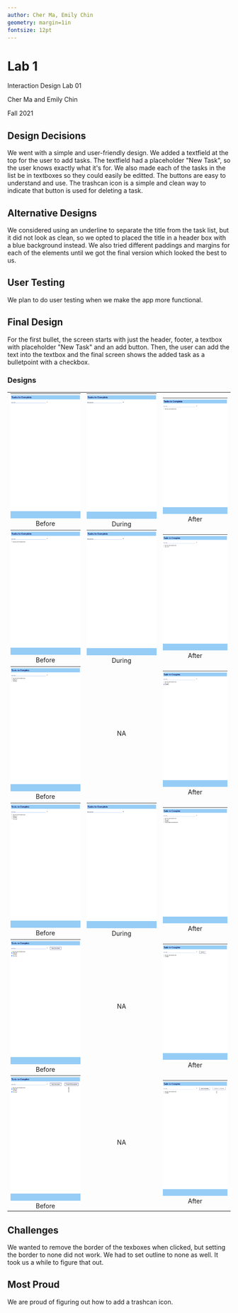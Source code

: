 ```yaml
---
author: Cher Ma, Emily Chin
geometry: margin=1in
fontsize: 12pt
--- 
```


# Lab 1

Interaction Design Lab 01

Cher Ma and Emily Chin

Fall 2021


## Design Decisions
<!-- your design decisions, including their rationale (include images) -->

We went with a simple and user-friendly design. We added a textfield at the top for the user to add tasks. The textfield had a placeholder "New Task", so the user knows exactly what it's for.  We also made each of the tasks in the list be in textboxes so they could easily be editted. The buttons are easy to understand and use. The trashcan icon is a simple and clean way to indicate that button is used for deleting a task.

## Alternative Designs
<!-- alternative designs you considered, including images -->

We considered using an underline to separate the title from the task list, but it did not look as clean, so we opted to placed the title in a header box with a blue background instead. We also tried different paddings and margins for each of the elements until we got the final version which looked the best to us. 

## User Testing
<!-- any user testing you did -->

We plan to do user testing when we make the app more functional. 

## Final Design
<!-- the final design, including screen images and the flow for each task. -->

For the first bullet, the screen starts with just the header, footer, a textbox with placeholder "New Task" and an add button. Then, the user can add the text into the textbox and the final screen shows the added task as a bulletpoint with a checkbox. 

### Designs
|                         |                         |                         |
|:-----------------------:|:-----------------------:|:-----------------------:|
|<img src="./images/bullet1before.png"> Before |<img src="./images/bullet1during.png"> During |<img src="./images/bullet1after.png"> After |
|<img src="./images/bullet1after.png"> Before |<img src="./images/bullet1during.png"> During |<img src="./images/bullet2after.png"> After |
|<img src="./images/bullet3before.png"> Before | NA |<img src="./images/bullet3after.png"> After |
|<img src="./images/bullet4before.png"> Before |<img src="./images/bullet1during.png"> During |<img src="./images/bullet4after.png"> After |
|<img src="./images/bullet5before.png"> Before | NA |<img src="./images/bullet5after.png"> After |
|<img src="./images/bullet6before.png"> Before | NA |<img src="./images/bullet6after.png"> After |



## Challenges
<!-- challenges you faced -->

We wanted to remove the border of the texboxes when clicked, but setting the border to none did not work. We had to set outline to none as well. It took us a while to figure that out. 

## Most Proud
<!-- parts of the design you're most proud of -->

We are proud of figuring out how to add a trashcan icon.
